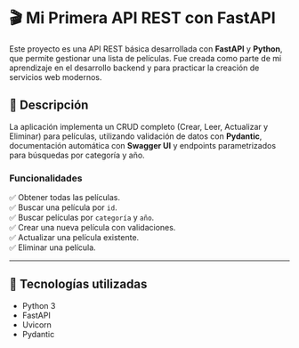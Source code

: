 # 🎬 Mi Primera API REST con FastAPI

Este proyecto es una API REST básica desarrollada con **FastAPI** y **Python**, que permite gestionar una lista de películas. Fue creada como parte de mi aprendizaje en el desarrollo backend y para practicar la creación de servicios web modernos.

## 🚀 Descripción

La aplicación implementa un CRUD completo (Crear, Leer, Actualizar y Eliminar) para películas, utilizando validación de datos con **Pydantic**, documentación automática con **Swagger UI** y endpoints parametrizados para búsquedas por categoría y año.

### Funcionalidades

✅ Obtener todas las películas.  
✅ Buscar una película por `id`.  
✅ Buscar películas por `categoría` y `año`.  
✅ Crear una nueva película con validaciones.  
✅ Actualizar una película existente.  
✅ Eliminar una película.

---

## 🧰 Tecnologías utilizadas

- Python 3
- FastAPI
- Uvicorn
- Pydantic
